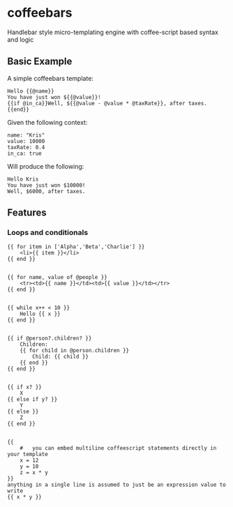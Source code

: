 coffeebars
==========

Handlebar style micro-templating engine with coffee-script based syntax and logic

## Basic Example

A simple coffeebars template:

	Hello {{@name}}
	You have just won ${{@value}}!
	{{if @in_ca}}Well, ${{@value - @value * @taxRate}}, after taxes.{{end}}

Given the following context:

	name: "Kris"
	value: 10000
	taxRate: 0.4
	in_ca: true

Will produce the following:

	Hello Kris
	You have just won $10000!
	Well, $6000, after taxes.

## Features

### Loops and conditionals

	{{ for item in ['Alpha','Beta','Charlie'] }}
		<li>{{ item }}</li>
	{{ end }}


	{{ for name, value of @people }}
		<tr><td>{{ name }}</td><td>{{ value }}</td></tr>
	{{ end }}


	{{ while x++ < 10 }}
		Hello {{ x }}
	{{ end }}


	{{ if @person?.children? }}
		Children:
		{{ for child in @person.children }}
			Child: {{ child }}
		{{ end }}
	{{ end }}


	{{ if x? }}
		X
	{{ else if y? }}
		Y
	{{ else }}
		Z
	{{ end }}


	{{
		#	you can embed multiline coffeescript statements directly in your template
		x = 12
		y = 10
		z = x * y
	}}
	anything in a single line is assumed to just be an expression value to write
	{{ x * y }}


### 
